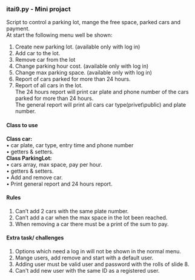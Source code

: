 ### itai9.py - Mini projact
Script to control a parking lot, mange the free space, parked cars and payment.  
At start the following menu well be shown:  
1.	Create new parking lot. (available only with log in)
2.	Add car to the lot.
3.	Remove car from the lot
4.	Change parking hour cost. (available only with log in)
5.	Change max parking space. (available only with log in)
6.	Report of cars parked for more than 24 hours.
7.	Report of all cars in the lot.  
The 24 hours report will print car plate and phone number of the cars parked for more than 24 hours.  
The general report will print all cars car type(privet\public) and plate number.
#### Class to use
**Class car:**    
•	car plate, car type, entry time and phone number  
•	getters & setters.  
 **Class ParkingLot:**    
•	cars array, max space, pay per hour.  
•	getters & setters.  
•	Add and remove car.  
•	Print general report and 24 hours report.  
#### Rules 
1.	Can’t add 2 cars with the same plate number.
2.	Can’t add a car when the max space in the lot been reached.
3.	When removing a car there must be a print of the sum to pay.
#### Extra task/ challenges
1.	Options which need a log in will not be shown in the normal menu.
2.	Mange users, add remove and start with a default user.
3.	Adding user must be valid user and password with the rolls of slide 8. 
4. Can't add new user with the same ID as a registered user.

